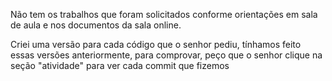 Não tem os trabalhos que foram solicitados conforme orientações em sala de aula e nos documentos da sala online.

Criei uma versão para cada código que o senhor pediu, tínhamos feito essas versões anteriormente, para comprovar, peço que o senhor clique na seção "atividade" para ver cada commit que fizemos